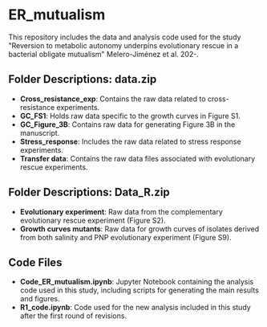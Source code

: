 # ER_mutualism

This repository includes the data and analysis code used for the study "Reversion to metabolic autonomy underpins evolutionary rescue in a bacterial obligate mutualism" Melero-Jiménez et al. 202-.

## Folder Descriptions: data.zip

- **Cross_resistance_exp**: Contains the raw data related to cross-resistance experiments.
- **GC_FS1**: Holds raw data specific to the growth curves in Figure S1.
- **GC_Figure_3B**: Contains raw data for generating Figure 3B in the manuscript.
- **Stress_response**: Includes the raw data related to stress response experiments.
- **Transfer data**: Contains the raw data files associated with evolutionary rescue experiments.

## Folder Descriptions: Data_R.zip

- **Evolutionary experiment**: Raw data from the complementary evolutionary rescue experiment (Figure S2).
- **Growth curves mutants**: Raw data for growth curves of isolates derived from both salinity and PNP evolutionary experiment (Figure S9).

## Code Files

- **Code_ER_mutualism.ipynb**: Jupyter Notebook containing the analysis code used in this study, including scripts for generating the main results and figures.
- **R1_code.ipynb**: Code used for the new analysis included in this study after the first round of revisions. 

